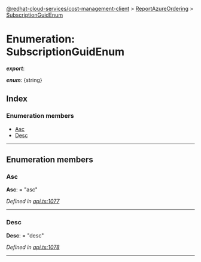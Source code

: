 [@redhat-cloud-services/cost-management-client](../README.md) > [ReportAzureOrdering](../modules/reportazureordering.md) > [SubscriptionGuidEnum](../enums/reportazureordering.subscriptionguidenum.md)

# Enumeration: SubscriptionGuidEnum

*__export__*: 

*__enum__*: {string}

## Index

### Enumeration members

* [Asc](reportazureordering.subscriptionguidenum.md#asc)
* [Desc](reportazureordering.subscriptionguidenum.md#desc)

---

## Enumeration members

<a id="asc"></a>

###  Asc

**Asc**:  = "asc"

*Defined in [api.ts:1077](https://github.com/RedHatInsights/javascript-clients/blob/master/packages/cost-management/api.ts#L1077)*

___
<a id="desc"></a>

###  Desc

**Desc**:  = "desc"

*Defined in [api.ts:1078](https://github.com/RedHatInsights/javascript-clients/blob/master/packages/cost-management/api.ts#L1078)*

___

